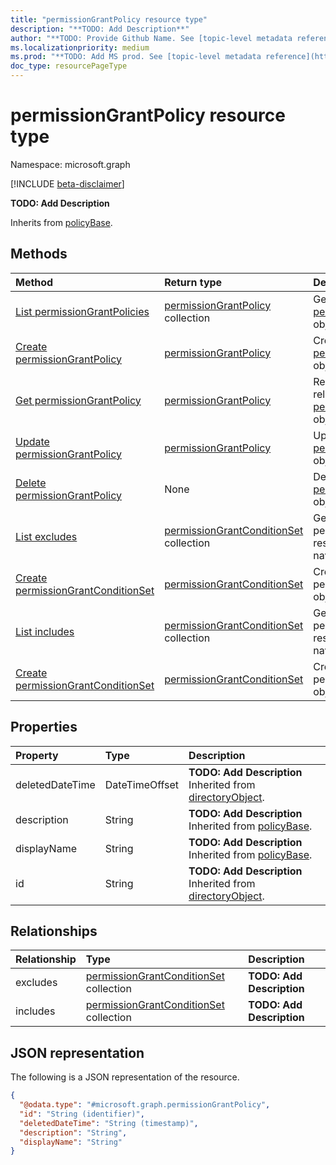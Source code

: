 ```yaml
---
title: "permissionGrantPolicy resource type"
description: "**TODO: Add Description**"
author: "**TODO: Provide Github Name. See [topic-level metadata reference](https://msgo.azurewebsites.net/add/document/guidelines/metadata.html#topic-level-metadata)**"
ms.localizationpriority: medium
ms.prod: "**TODO: Add MS prod. See [topic-level metadata reference](https://msgo.azurewebsites.net/add/document/guidelines/metadata.html#topic-level-metadata)**"
doc_type: resourcePageType
---
```


# permissionGrantPolicy resource type

Namespace: microsoft.graph

[!INCLUDE [beta-disclaimer](../../includes/beta-disclaimer.md)]

**TODO: Add Description**


Inherits from [policyBase](../resources/policybase.md).

## Methods
|Method|Return type|Description|
|:---|:---|:---|
|[List permissionGrantPolicies](../api/permissiongrantpolicy-list.md)|[permissionGrantPolicy](../resources/permissiongrantpolicy.md) collection|Get a list of the [permissionGrantPolicy](../resources/permissiongrantpolicy.md) objects and their properties.|
|[Create permissionGrantPolicy](../api/policyroot-post-permissiongrantpolicies.md)|[permissionGrantPolicy](../resources/permissiongrantpolicy.md)|Create a new [permissionGrantPolicy](../resources/permissiongrantpolicy.md) object.|
|[Get permissionGrantPolicy](../api/permissiongrantpolicy-get.md)|[permissionGrantPolicy](../resources/permissiongrantpolicy.md)|Read the properties and relationships of a [permissionGrantPolicy](../resources/permissiongrantpolicy.md) object.|
|[Update permissionGrantPolicy](../api/permissiongrantpolicy-update.md)|[permissionGrantPolicy](../resources/permissiongrantpolicy.md)|Update the properties of a [permissionGrantPolicy](../resources/permissiongrantpolicy.md) object.|
|[Delete permissionGrantPolicy](../api/permissiongrantpolicy-delete.md)|None|Deletes a [permissionGrantPolicy](../resources/permissiongrantpolicy.md) object.|
|[List excludes](../api/permissiongrantpolicy-list-excludes.md)|[permissionGrantConditionSet](../resources/permissiongrantconditionset.md) collection|Get the permissionGrantConditionSet resources from the excludes navigation property.|
|[Create permissionGrantConditionSet](../api/permissiongrantpolicy-post-excludes.md)|[permissionGrantConditionSet](../resources/permissiongrantconditionset.md)|Create a new permissionGrantConditionSet object.|
|[List includes](../api/permissiongrantpolicy-list-includes.md)|[permissionGrantConditionSet](../resources/permissiongrantconditionset.md) collection|Get the permissionGrantConditionSet resources from the includes navigation property.|
|[Create permissionGrantConditionSet](../api/permissiongrantpolicy-post-includes.md)|[permissionGrantConditionSet](../resources/permissiongrantconditionset.md)|Create a new permissionGrantConditionSet object.|

## Properties
|Property|Type|Description|
|:---|:---|:---|
|deletedDateTime|DateTimeOffset|**TODO: Add Description** Inherited from [directoryObject](../resources/directoryobject.md).|
|description|String|**TODO: Add Description** Inherited from [policyBase](../resources/policybase.md).|
|displayName|String|**TODO: Add Description** Inherited from [policyBase](../resources/policybase.md).|
|id|String|**TODO: Add Description** Inherited from [directoryObject](../resources/directoryobject.md).|

## Relationships
|Relationship|Type|Description|
|:---|:---|:---|
|excludes|[permissionGrantConditionSet](../resources/permissiongrantconditionset.md) collection|**TODO: Add Description**|
|includes|[permissionGrantConditionSet](../resources/permissiongrantconditionset.md) collection|**TODO: Add Description**|

## JSON representation
The following is a JSON representation of the resource.
<!-- {
  "blockType": "resource",
  "keyProperty": "id",
  "@odata.type": "microsoft.graph.permissionGrantPolicy",
  "baseType": "Microsoft.DirectoryServices.policyBase",
  "openType": false
}
-->
``` json
{
  "@odata.type": "#microsoft.graph.permissionGrantPolicy",
  "id": "String (identifier)",
  "deletedDateTime": "String (timestamp)",
  "description": "String",
  "displayName": "String"
}
```

